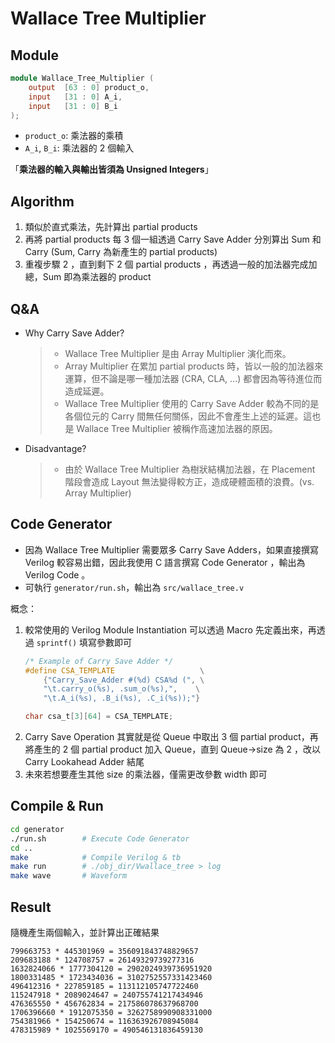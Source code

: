 # Wallace Tree Multiplier

## Module 
```verilog
module Wallace_Tree_Multiplier (
	output	[63 : 0] product_o,
	input	[31 : 0] A_i,
	input	[31 : 0] B_i
);
```
- `product_o`: 乘法器的乘積
- `A_i`, `B_i`: 乘法器的 2 個輸入

「**乘法器的輸入與輸出皆須為 Unsigned Integers**」

## Algorithm
1. 類似於直式乘法，先計算出 partial products 
2. 再將 partial products 每 3 個一組透過 Carry Save Adder 分別算出 Sum 和 Carry (Sum, Carry 為新產生的 partial products) 
3. 重複步驟 2 ，直到剩下 2 個 partial products ，再透過一般的加法器完成加總，Sum 即為乘法器的 product

## Q&A
- Why Carry Save Adder?
    > - Wallace Tree Multiplier 是由 Array Multiplier 演化而來。
    > - Array Multiplier 在累加 partial products 時，皆以一般的加法器來運算，但不論是哪一種加法器 (CRA, CLA, ...) 都會因為等待進位而造成延遲。
    > - Wallace Tree Multiplier 使用的 Carry Save Adder 較為不同的是各個位元的 Carry 間無任何關係，因此不會產生上述的延遲。這也是 Wallace Tree Multiplier 被稱作高速加法器的原因。
- Disadvantage?
    > - 由於 Wallace Tree Multiplier 為樹狀結構加法器，在 Placement 階段會造成 Layout 無法變得較方正，造成硬體面積的浪費。(vs. Array Multiplier)

## Code Generator
- 因為 Wallace Tree Multiplier 需要眾多 Carry Save Adders，如果直接撰寫 Verilog 較容易出錯，因此我使用 C 語言撰寫 Code Generator ，輸出為 Verilog Code 。
- 可執行 `generator/run.sh`，輸出為 `src/wallace_tree.v`

概念：
1. 較常使用的 Verilog Module Instantiation 可以透過 Macro 先定義出來，再透過 `sprintf()` 填寫參數即可
    ```c
    /* Example of Carry Save Adder */
    #define CSA_TEMPLATE                   \
        {"Carry_Save_Adder #(%d) CSA%d (", \
        "\t.carry_o(%s), .sum_o(%s),",    \
        "\t.A_i(%s), .B_i(%s), .C_i(%s));"}
    
    char csa_t[3][64] = CSA_TEMPLATE;
    ```
2. Carry Save Operation 其實就是從 Queue 中取出 3 個 partial product，再將產生的 2 個 partial product 加入 Queue，直到 Queue->size 為 2 ，改以 Carry Lookahead Adder 結尾
3. 未來若想要產生其他 size 的乘法器，僅需更改參數 width 即可

## Compile & Run
```bash
cd generator
./run.sh        # Execute Code Generator
cd ..
make            # Compile Verilog & tb
make run        # ./obj_dir/Vwallace_tree > log
make wave       # Waveform
```

## Result
隨機產生兩個輸入，並計算出正確結果
```
799663753 * 445301969 = 356091843748829657
209683188 * 124708757 = 26149329739277316
1632824066 * 1777304120 = 2902024939736951920
1800331485 * 1723434036 = 3102752557331423460
496412316 * 227859185 = 113112105747722460
115247918 * 2089024647 = 240755741217434946
476365550 * 456762834 = 217586078637968700
1706396660 * 1912075350 = 3262758990908331000
754381966 * 154250674 = 116363926708945084
478315989 * 1025569170 = 490546131836459130
```